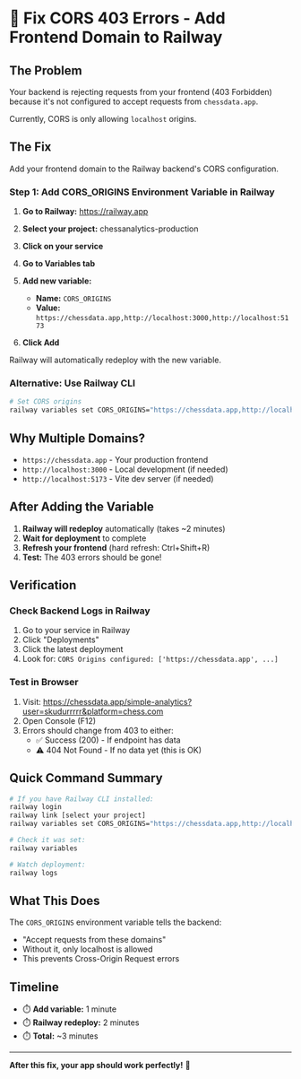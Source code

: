 # 🔧 Fix CORS 403 Errors - Add Frontend Domain to Railway

## The Problem

Your backend is rejecting requests from your frontend (403 Forbidden) because it's not configured to accept requests from `chessdata.app`.

Currently, CORS is only allowing `localhost` origins.

## The Fix

Add your frontend domain to the Railway backend's CORS configuration.

### Step 1: Add CORS_ORIGINS Environment Variable in Railway

1. **Go to Railway:** https://railway.app
2. **Select your project:** chessanalytics-production
3. **Click on your service**
4. **Go to Variables tab**
5. **Add new variable:**
   - **Name:** `CORS_ORIGINS`
   - **Value:** `https://chessdata.app,http://localhost:3000,http://localhost:5173`

6. **Click Add**

Railway will automatically redeploy with the new variable.

### Alternative: Use Railway CLI

```bash
# Set CORS origins
railway variables set CORS_ORIGINS="https://chessdata.app,http://localhost:3000,http://localhost:5173"
```

## Why Multiple Domains?

- `https://chessdata.app` - Your production frontend
- `http://localhost:3000` - Local development (if needed)
- `http://localhost:5173` - Vite dev server (if needed)

## After Adding the Variable

1. **Railway will redeploy** automatically (takes ~2 minutes)
2. **Wait for deployment** to complete
3. **Refresh your frontend** (hard refresh: Ctrl+Shift+R)
4. **Test:** The 403 errors should be gone!

## Verification

### Check Backend Logs in Railway
1. Go to your service in Railway
2. Click "Deployments"
3. Click the latest deployment
4. Look for: `CORS Origins configured: ['https://chessdata.app', ...]`

### Test in Browser
1. Visit: https://chessdata.app/simple-analytics?user=skudurrrrr&platform=chess.com
2. Open Console (F12)
3. Errors should change from 403 to either:
   - ✅ Success (200) - If endpoint has data
   - ⚠️ 404 Not Found - If no data yet (this is OK)

## Quick Command Summary

```bash
# If you have Railway CLI installed:
railway login
railway link [select your project]
railway variables set CORS_ORIGINS="https://chessdata.app,http://localhost:3000,http://localhost:5173"

# Check it was set:
railway variables

# Watch deployment:
railway logs
```

## What This Does

The `CORS_ORIGINS` environment variable tells the backend:
- "Accept requests from these domains"
- Without it, only localhost is allowed
- This prevents Cross-Origin Request errors

## Timeline

- ⏱️ **Add variable:** 1 minute
- ⏱️ **Railway redeploy:** 2 minutes
- ⏱️ **Total:** ~3 minutes

---

**After this fix, your app should work perfectly!** 🚀
